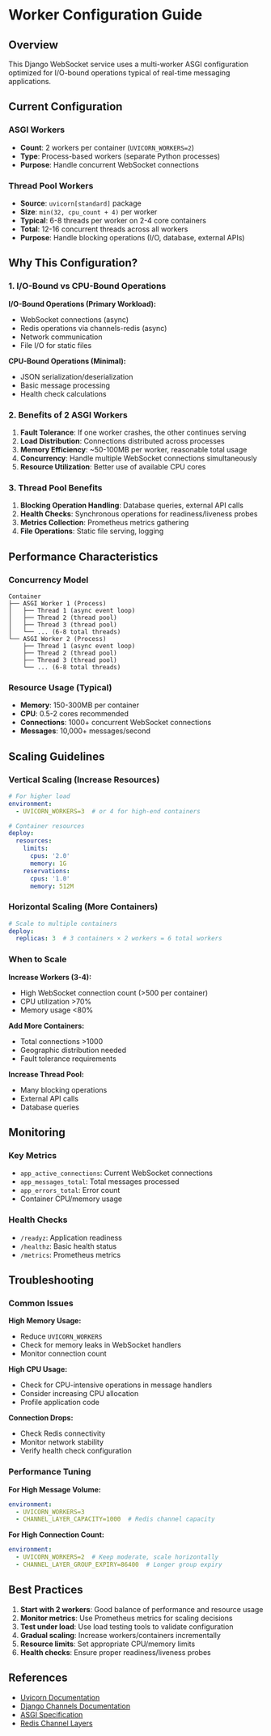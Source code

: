 # Worker Configuration Guide

## Overview

This Django WebSocket service uses a multi-worker ASGI configuration optimized for I/O-bound operations typical of real-time messaging applications.

## Current Configuration

### ASGI Workers
- **Count**: 2 workers per container (`UVICORN_WORKERS=2`)
- **Type**: Process-based workers (separate Python processes)
- **Purpose**: Handle concurrent WebSocket connections

### Thread Pool Workers
- **Source**: `uvicorn[standard]` package
- **Size**: `min(32, cpu_count + 4)` per worker
- **Typical**: 6-8 threads per worker on 2-4 core containers
- **Total**: 12-16 concurrent threads across all workers
- **Purpose**: Handle blocking operations (I/O, database, external APIs)

## Why This Configuration?

### 1. I/O-Bound vs CPU-Bound Operations

**I/O-Bound Operations (Primary Workload):**
- WebSocket connections (async)
- Redis operations via channels-redis (async)
- Network communication
- File I/O for static files

**CPU-Bound Operations (Minimal):**
- JSON serialization/deserialization
- Basic message processing
- Health check calculations

### 2. Benefits of 2 ASGI Workers

1. **Fault Tolerance**: If one worker crashes, the other continues serving
2. **Load Distribution**: Connections distributed across processes
3. **Memory Efficiency**: ~50-100MB per worker, reasonable total usage
4. **Concurrency**: Handle multiple WebSocket connections simultaneously
5. **Resource Utilization**: Better use of available CPU cores

### 3. Thread Pool Benefits

1. **Blocking Operation Handling**: Database queries, external API calls
2. **Health Checks**: Synchronous operations for readiness/liveness probes
3. **Metrics Collection**: Prometheus metrics gathering
4. **File Operations**: Static file serving, logging

## Performance Characteristics

### Concurrency Model
```
Container
├── ASGI Worker 1 (Process)
│   ├── Thread 1 (async event loop)
│   ├── Thread 2 (thread pool)
│   ├── Thread 3 (thread pool)
│   └── ... (6-8 total threads)
└── ASGI Worker 2 (Process)
    ├── Thread 1 (async event loop)
    ├── Thread 2 (thread pool)
    ├── Thread 3 (thread pool)
    └── ... (6-8 total threads)
```

### Resource Usage (Typical)
- **Memory**: 150-300MB per container
- **CPU**: 0.5-2 cores recommended
- **Connections**: 1000+ concurrent WebSocket connections
- **Messages**: 10,000+ messages/second

## Scaling Guidelines

### Vertical Scaling (Increase Resources)
```yaml
# For higher load
environment:
  - UVICORN_WORKERS=3  # or 4 for high-end containers

# Container resources
deploy:
  resources:
    limits:
      cpus: '2.0'
      memory: 1G
    reservations:
      cpus: '1.0'
      memory: 512M
```

### Horizontal Scaling (More Containers)
```yaml
# Scale to multiple containers
deploy:
  replicas: 3  # 3 containers × 2 workers = 6 total workers
```

### When to Scale

**Increase Workers (3-4):**
- High WebSocket connection count (>500 per container)
- CPU utilization >70%
- Memory usage <80%

**Add More Containers:**
- Total connections >1000
- Geographic distribution needed
- Fault tolerance requirements

**Increase Thread Pool:**
- Many blocking operations
- External API calls
- Database queries

## Monitoring

### Key Metrics
- `app_active_connections`: Current WebSocket connections
- `app_messages_total`: Total messages processed
- `app_errors_total`: Error count
- Container CPU/memory usage

### Health Checks
- `/readyz`: Application readiness
- `/healthz`: Basic health status
- `/metrics`: Prometheus metrics

## Troubleshooting

### Common Issues

**High Memory Usage:**
- Reduce `UVICORN_WORKERS`
- Check for memory leaks in WebSocket handlers
- Monitor connection count

**High CPU Usage:**
- Check for CPU-intensive operations in message handlers
- Consider increasing CPU allocation
- Profile application code

**Connection Drops:**
- Check Redis connectivity
- Monitor network stability
- Verify health check configuration

### Performance Tuning

**For High Message Volume:**
```yaml
environment:
  - UVICORN_WORKERS=3
  - CHANNEL_LAYER_CAPACITY=1000  # Redis channel capacity
```

**For High Connection Count:**
```yaml
environment:
  - UVICORN_WORKERS=2  # Keep moderate, scale horizontally
  - CHANNEL_LAYER_GROUP_EXPIRY=86400  # Longer group expiry
```

## Best Practices

1. **Start with 2 workers**: Good balance of performance and resource usage
2. **Monitor metrics**: Use Prometheus metrics for scaling decisions
3. **Test under load**: Use load testing tools to validate configuration
4. **Gradual scaling**: Increase workers/containers incrementally
5. **Resource limits**: Set appropriate CPU/memory limits
6. **Health checks**: Ensure proper readiness/liveness probes

## References

- [Uvicorn Documentation](https://www.uvicorn.org/)
- [Django Channels Documentation](https://channels.readthedocs.io/)
- [ASGI Specification](https://asgi.readthedocs.io/)
- [Redis Channel Layers](https://channels.readthedocs.io/en/stable/topics/channel_layers.html)
